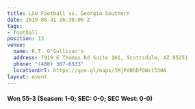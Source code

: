 ```yaml
---
title: LSU Football vs. Georgia Southern
date: 2019-08-31 16:30:00 Z
tags:
- football
position: 13
venue:
  name: R.T. O'Sullivan's
  address: 7919 E Thomas Rd Suite 101, Scottsdale, AZ 85251
  phone: "(480) 307-6533"
  locationUrl: https://goo.gl/maps/3MjPdBhDfGWxt53HA
layout: event
---
```


#### Won 55-3 (Season: 1-0; SEC: 0-0; SEC West: 0-0)
